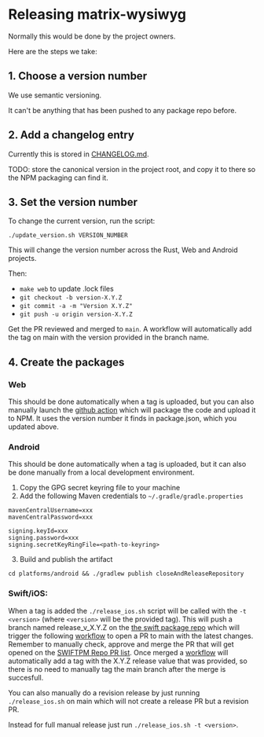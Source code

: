# Releasing matrix-wysiwyg

Normally this would be done by the project owners.

Here are the steps we take:

## 1. Choose a version number

We use semantic versioning.

It can't be anything that has been pushed to any package repo before.

## 2. Add a changelog entry

Currently this is stored in [CHANGELOG.md](CHANGELOG.md).

TODO: store the canonical version in the project root, and copy it to there
so the NPM packaging can find it.

## 3. Set the version number

To change the current version, run the script:

```shell
./update_version.sh VERSION_NUMBER
```

This will change the version number across the Rust, Web and Android projects.

Then:
* `make web` to update .lock files
* `git checkout -b version-X.Y.Z`
* `git commit -a -m "Version X.Y.Z"`
* `git push -u origin version-X.Y.Z`

Get the PR reviewed and merged to `main`.
A workflow will automatically add the tag on main with the version provided in the branch name.

## 4. Create the packages

### Web

This should be done automatically when a tag is uploaded, but you can also manually launch the
[github action](https://github.com/matrix-org/matrix-wysiwyg/actions/workflows/publish.yml)
which will package the code and upload it to NPM. It uses the version number
it finds in package.json, which you updated above.

### Android

This should be done automatically when a tag is uploaded, but it can also be done manually from a local development environment.

1. Copy the GPG secret keyring file to your machine
2. Add the following Maven credentials to `~/.gradle/gradle.properties`

```
mavenCentralUsername=xxx
mavenCentralPassword=xxx

signing.keyId=xxx
signing.password=xxx
signing.secretKeyRingFile=<path-to-keyring>
```

3. Build and publish the artifact

```
cd platforms/android && ./gradlew publish closeAndReleaseRepository
```
  
### Swift/iOS:
When a tag is added the `./release_ios.sh` script will be called with the `-t <version>` (where `<version>` will be the provided tag).
This will push a branch named release_v_X.Y.Z on the [the swift package repo](https://github.com/matrix-org/matrix-wysiwyg-composer-swift) which will trigger the following [workflow](https://github.com/matrix-org/matrix-wysiwyg-composer-swift/blob/main/.github/workflows/pr_on_release.yml) to open a PR to main with the latest changes.
Remember to manually check, approve and merge the PR that will get opened on the [SWIFTPM Repo PR list](https://github.com/matrix-org/matrix-wysiwyg-composer-swift/pulls).
Once merged a [workflow](https://github.com/matrix-org/matrix-wysiwyg-composer-swift/blob/main/.github/workflows/tag_on_release.yml) will automatically add a tag with the X.Y.Z release value that was provided, so there is no need to manually tag the main branch after the merge is succesfull.

You can also manually do a revision release by just running `./release_ios.sh` on main which will not create a release PR but a revision PR.

Instead for full manual release just run `./release_ios.sh -t <version>`.

